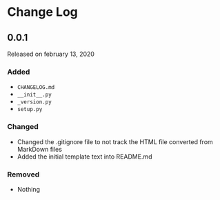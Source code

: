 # Change Log

## 0.0.1

Released on february 13, 2020

### Added

* `CHANGELOG.md`
* `__init__.py`
* `_version.py`
* `setup.py`

### Changed

* Changed the .gitignore file to not track the HTML file converted from MarkDown files
* Added the initial template text into README.md

### Removed

* Nothing
